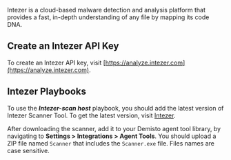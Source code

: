 Intezer is a cloud-based malware detection and analysis platform that provides a fast, in-depth understanding of any file by mapping its code DNA.

## Create an Intezer API Key
To create an Intezer API key, visit [https://analyze.intezer.com](https://analyze.intezer.com).

## Intezer Playbooks
To use the ***Intezer-scan host*** playbook, you should add the latest version of Intezer Scanner Tool. To get the latest version, visit [Intezer](https://analyze.intezer.com).

After downloading the scanner, add it to your Demisto agent tool library, by navigating to **Settings > Integrations > Agent Tools**.
You should upload a ZIP file named `Scanner` that includes the `Scanner.exe` file. Files names are case sensitive.
